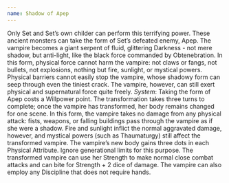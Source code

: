 ```yaml
---
name: Shadow of Apep
---
```


Only Set and Set’s own childer can perform this terrifying power. These ancient monsters can take the form of Set’s defeated enemy, Apep. The vampire becomes a giant serpent of fluid, glittering Darkness - not mere shadow, but anti-light, like the black force commanded by Obtenebration. In this form, physical force cannot harm the vampire: not claws or fangs, not bullets, not explosions, nothing but fire, sunlight, or mystical powers. Physical barriers cannot easily stop the vampire, whose shadowy form can seep through even the tiniest crack. The vampire, however, can still exert physical and supernatural force quite freely.
_System_: Taking the form of Apep costs a Willpower point. The transformation takes three turns to complete; once the vampire has transformed, her body remains changed for one scene. In this form, the vampire takes no damage from any physical attack: fists, weapons, or falling buildings pass through the vampire as if she were a shadow. Fire and sunlight inflict the normal aggravated damage, however, and mystical powers (such as Thaumaturgy) still affect the transformed vampire. The vampire’s new body gains three dots in each Physical Attribute. Ignore generational limits for this purpose. The transformed vampire can use her Strength to make normal close combat attacks and can bite for Strength + 2 dice of damage. The vampire can also employ any Discipline that does not require hands.
